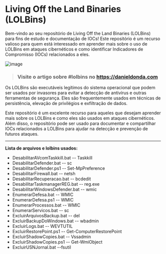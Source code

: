 # Living Off the Land Binaries (LOLBins)

Bem-vindo ao seu repositório de Living Off the Land Binaries (LOLBins) para fins de estudo e documentação de IOCs! Este repositório é um recurso valioso para quem está interessado em aprender mais sobre o uso de LOLBins em ataques cibernéticos e como identificar Indicadores de Compromisso (IOCs) relacionados a eles.

![image](https://user-images.githubusercontent.com/16530643/219225313-de456d2b-aa50-4ffe-9390-2d0b849a7f4a.png)


> ### Visite o artigo sobre #lolbins no https://danieldonda.com


Os LOLBins são executáveis legítimos do sistema operacional que podem ser usados por invasores para evitar a detecção de antivírus e outras ferramentas de segurança. Eles são frequentemente usados em técnicas de persistência, elevação de privilégios e exfiltração de dados.

Este repositório é um excelente recurso para aqueles que desejam aprender mais sobre os LOLBins e como eles são usados em ataques cibernéticos. Além disso, o repositório pode ser usado para documentar e compartilhar IOCs relacionados a LOLBins para ajudar na detecção e prevenção de futuros ataques.

---
**Lista de arquivos e lolbins usados:**

- DesabilitarAVcomTaskkill.bat
 -- Taskkill
- DesabilitarDefender.bat
-- sc
- DesabilitarDefender.ps1
-- Set-MpPreference
- DesabilitarFirewall.bat
-- netsh
- DesabilitarRecuperacao.bat
-- bcdedit
- DesabilitarTaskmanagerREG.bat
-- reg.exe
- DesabilitarWindowsDefender.bat
 -- wmic
- EnumerarDefesa.bat
 -- WMIC
- EnumerarDefesa.ps1
-- WMIC
- EnumerarProcessos.bat
-- WMIC
- EnumerarServicos.bat
-- sc
- ExcluirArquivosBackup.bat
-- del
- ExcluirBackupDoWindows.bat
-- wbadmin
- ExcluirLogs.bat
-- WEVTUTIL
- ExcluirRestorePoint.ps1
-- Get-ComputerRestorePoint
- ExcluirShadowCopies.bat
-- Vssadmin
- ExcluirShadowCopies.ps1
-- Get-WmiObject
- ExcluirUSNJornal.bat
--fsutil
